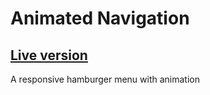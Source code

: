 # Animated Navigation

## [Live version](https://dhadhazi.github.io/navigation-nation/)

A responsive hamburger menu with animation
